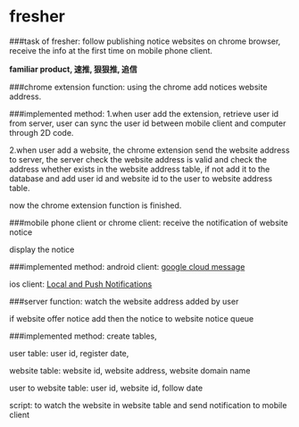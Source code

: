 fresher
=======

###task of fresher:
follow publishing notice websites on chrome browser,  receive the info at the first time on mobile phone client.

**familiar product, 速推, 狠狠推, 追信**


###chrome extension function:
using the chrome add notices website address.


###implemented method:
1.when user add the extension, retrieve user id from server,
user can sync the user id between mobile client and computer through
2D code.

2.when user add a website, the chrome extension send the website address 
to server, the server check the website address is valid and check the address
whether exists in the website address table, if not add it to the database
and add user id and website id to the user to website address table.

now the chrome extension function is finished.



###mobile phone client or chrome client:
receive the notification of website notice 

display the notice

###implemented method:
android client: [google cloud message](https://developer.android.com/google/gcm/index.html)

ios client:  [Local and Push Notifications](https://developer.apple.com/notifications/)


###server function:
watch the website address added by user

if website offer notice add then the notice to website notice queue

###implemented method:
create tables, 

user table: user id, register date,

website table: website id, website address, website domain name

user to website table: user id, website id, follow date

script: to watch the website in website table and send notification to mobile client